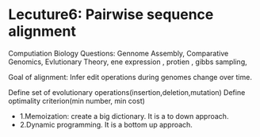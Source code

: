 # Lecuture6: Pairwise sequence alignment

Computiation Biology Questions:
Gennome Assembly, Comparative Genomics, Evlutionary Theory, ene expression , protien , gibbs sampling,

Goal of alignment: Infer edit operations during genomes change over time.

Define set of evolutionary operations(insertion,deletion,mutation)
Define optimality criterion(min number, min cost)

+ 1.Memoization: create a big dictionary. It is a to down approach.
+ 2.Dynamic programming. It is a bottom up approach.

